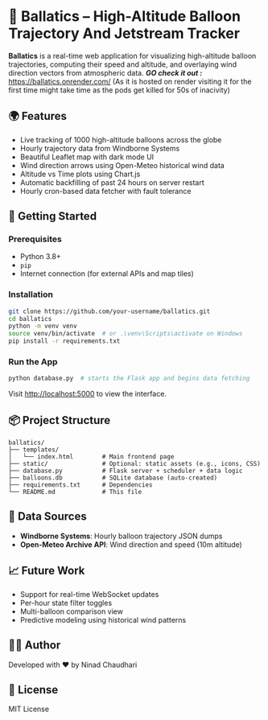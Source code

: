 
# 🎈 Ballatics – High-Altitude Balloon Trajectory And Jetstream Tracker

**Ballatics** is a real-time web application for visualizing high-altitude balloon trajectories, computing their speed and altitude, and overlaying wind direction vectors from atmospheric data.
***GO check it out :*** https://ballatics.onrender.com/
(As it is hosted on render visiting it for the first time might take time as the pods get killed for 50s of inacivity)

## 🌍 Features

- Live tracking of 1000 high-altitude balloons across the globe  
- Hourly trajectory data from Windborne Systems  
- Beautiful Leaflet map with dark mode UI  
- Wind direction arrows using Open-Meteo historical wind data  
- Altitude vs Time plots using Chart.js  
- Automatic backfilling of past 24 hours on server restart  
- Hourly cron-based data fetcher with fault tolerance  

## 🚀 Getting Started

### Prerequisites

- Python 3.8+  
- `pip`  
- Internet connection (for external APIs and map tiles)  

### Installation

```bash
git clone https://github.com/your-username/ballatics.git
cd ballatics
python -m venv venv
source venv/bin/activate  # or .\venv\Scripts\activate on Windows
pip install -r requirements.txt
```

### Run the App

```bash
python database.py  # starts the Flask app and begins data fetching
```

Visit [http://localhost:5000](http://localhost:5000) to view the interface.

## 📦 Project Structure

```
ballatics/
├── templates/
│   └── index.html        # Main frontend page
├── static/               # Optional: static assets (e.g., icons, CSS)
├── database.py           # Flask server + scheduler + data logic
├── balloons.db           # SQLite database (auto-created)
├── requirements.txt      # Dependencies
└── README.md             # This file
```

## 🧠 Data Sources

- **Windborne Systems**: Hourly balloon trajectory JSON dumps  
- **Open-Meteo Archive API**: Wind direction and speed (10m altitude)  

## 📈 Future Work

- Support for real-time WebSocket updates  
- Per-hour state filter toggles  
- Multi-balloon comparison view  
- Predictive modeling using historical wind patterns  

## 👨‍💻 Author

Developed with ❤️ by Ninad Chaudhari

## 📄 License

MIT License
